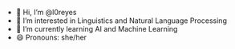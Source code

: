 - 👋 Hi, I’m @l0reyes
- 👀 I’m interested in Linguistics and Natural Language Processing
- 🌱 I’m currently learning AI and Machine Learning
- 😄 Pronouns: she/her

<!---
l0reyes/l0reyes is a ✨ special ✨ repository because its `README.md` (this file) appears on your GitHub profile.
You can click the Preview link to take a look at your changes.
--->
